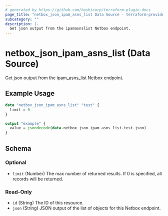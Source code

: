 ```yaml
---
# generated by https://github.com/hashicorp/terraform-plugin-docs
page_title: "netbox_json_ipam_asns_list Data Source - terraform-provider-netbox"
subcategory: ""
description: |-
  Get json output from the ipamasnslist Netbox endpoint.
---
```


# netbox_json_ipam_asns_list (Data Source)

Get json output from the ipam_asns_list Netbox endpoint.

## Example Usage

```terraform
data "netbox_json_ipam_asns_list" "test" {
  limit = 0
}

output "example" {
  value = jsondecode(data.netbox_json_ipam_asns_list.test.json)
}
```

<!-- schema generated by tfplugindocs -->
## Schema

### Optional

- `limit` (Number) The max number of returned results. If 0 is specified, all records will be returned.

### Read-Only

- `id` (String) The ID of this resource.
- `json` (String) JSON output of the list of objects for this Netbox endpoint.


